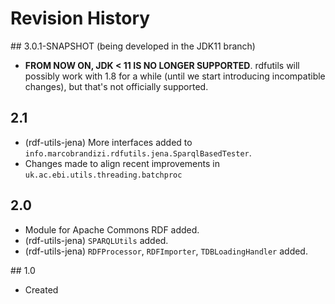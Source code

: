 # Revision History

## 3.0.1-SNAPSHOT (being developed in the JDK11 branch) 
  * **FROM NOW ON, JDK < 11 IS NO LONGER SUPPORTED**. rdfutils will possibly work with 1.8 for 
  a while (until we start introducing incompatible changes), but that's not officially supported.

## 2.1
  * (rdf-utils-jena) More interfaces added to `info.marcobrandizi.rdfutils.jena.SparqlBasedTester`.
  * Changes made to align recent improvements in `uk.ac.ebi.utils.threading.batchproc`
   
## 2.0
  * Module for Apache Commons RDF added.
  * (rdf-utils-jena) `SPARQLUtils` added.
  * (rdf-utils-jena) `RDFProcessor`, `RDFImporter`, `TDBLoadingHandler` added.

## 1.0
  * Created